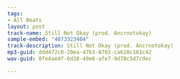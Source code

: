 ```yaml
---
tags:
- All Beats
layout: post
track-name: Still Not Okay (prod. Ancrnotokay)
sample-embed: "4073323404"
track-description: Still Not Okay (prod. Ancrnotokay)
mp3-guid: ddd472c0-20ea-47b3-8703-ca628c161c42
wav-guid: 0fe4ae4f-6d38-49e6-afe7-9d78c5d7cdec

---
```


